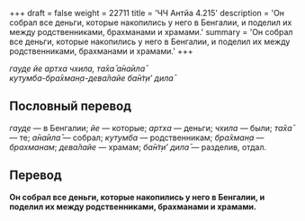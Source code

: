 +++
draft = false
weight = 22711
title = 'ЧЧ Антйа 4.215'
description = 'Он собрал все деньги, которые накопились у него в Бенгалии, и поделил их между родственниками, брахманами и храмами.'
summary = 'Он собрал все деньги, которые накопились у него в Бенгалии, и поделил их между родственниками, брахманами и храмами.'
+++

_гауд̣е йе артха чхила, та̄ха̄ а̄на̄ила̄  
кут̣умба-бра̄хман̣а-дева̄лайе ба̄н̇т̣и’ дила̄_

## Пословный перевод

_гауд̣е_ — в Бенгалии; _йе_ — которые; _артха_ — деньги; _чхила_ — были; _та̄ха̄_ — те; _а̄на̄ила̄_ — собрал; _кут̣умба_ — родственникам; _бра̄хман̣а_ — _брахманам_; _дева̄лайе_ — храмам; _ба̄н̇т̣и’_ _дила̄_ — разделив, отдал.

## Перевод

**Он собрал все деньги, которые накопились у него в Бенгалии, и поделил их между родственниками, брахманами и храмами.**
